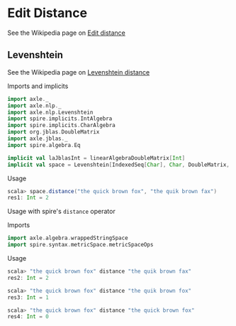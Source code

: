 Edit Distance
=============

See the Wikipedia page on <a href="https://en.wikipedia.org/wiki/Edit_distance">Edit distance</a>

Levenshtein
-----------

See the Wikipedia page on <a href="https://en.wikipedia.org/wiki/Levenshtein_distance">Levenshtein distance</a>

Imports and implicits

```scala
import axle._
import axle.nlp._
import axle.nlp.Levenshtein
import spire.implicits.IntAlgebra
import spire.implicits.CharAlgebra
import org.jblas.DoubleMatrix
import axle.jblas._
import spire.algebra.Eq

implicit val laJblasInt = linearAlgebraDoubleMatrix[Int]
implicit val space = Levenshtein[IndexedSeq[Char], Char, DoubleMatrix, Int]()
```

Usage

```scala
scala> space.distance("the quick brown fox", "the quik brown fax")
res1: Int = 2
```

Usage with spire's `distance` operator

Imports

```scala
import axle.algebra.wrappedStringSpace
import spire.syntax.metricSpace.metricSpaceOps
```

Usage

```scala
scala> "the quick brown fox" distance "the quik brown fax"
res2: Int = 2

scala> "the quick brown fox" distance "the quik brown fox"
res3: Int = 1

scala> "the quick brown fox" distance "the quick brown fox"
res4: Int = 0
```
